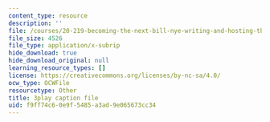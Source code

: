 ```yaml
---
content_type: resource
description: ''
file: /courses/20-219-becoming-the-next-bill-nye-writing-and-hosting-the-educational-show-january-iap-2015/f9ff74c60e9f5485a3ad9e065673cc34_5eF2qCWtifM.vtt
file_size: 4526
file_type: application/x-subrip
hide_download: true
hide_download_original: null
learning_resource_types: []
license: https://creativecommons.org/licenses/by-nc-sa/4.0/
ocw_type: OCWFile
resourcetype: Other
title: 3play caption file
uid: f9ff74c6-0e9f-5485-a3ad-9e065673cc34
---
```

